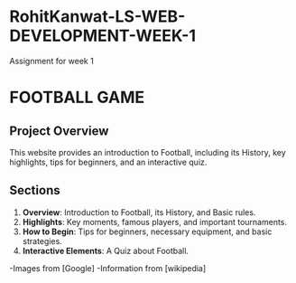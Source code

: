 # RohitKanwat-LS-WEB-DEVELOPMENT-WEEK-1


Assignment for week 1 
# FOOTBALL GAME

## Project Overview 

This website provides an introduction to Football, including its History, key highlights, tips for beginners, and an interactive quiz.
## Sections

1. **Overview**: Introduction to Football, its History, and Basic rules.
2. **Highlights**: Key moments, famous players, and important tournaments.
3. **How to Begin**: Tips for beginners, necessary equipment, and basic strategies.
4. **Interactive Elements**: A Quiz about Football.

-Images from [Google]
-Information from [wikipedia]